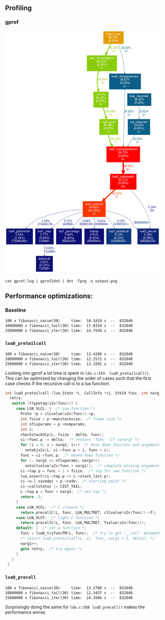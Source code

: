 ## Profiling
### gprof

![](./output.png)

`cat gprof.log | gprof2dot | dot -Tpng -o output.png`

## Performance optimizations:

### Baseline
```
100 x fibonacci_naive(30)     time:  18.1819 s  --  832040
10000000 x fibonacci_tail(30) time:  17.0324 s  --  832040
25000000 x fibonacci_iter(30) time:  14.7938 s  --  832040
```

### `luaD_pretailcall`
```
100 x fibonacci_naive(30)     time:  13.4208 s  --  832040
10000000 x fibonacci_tail(30) time:  12.2572 s  --  832040
25000000 x fibonacci_iter(30) time:  12.1591 s  --  832040
```

Looking into gprof a lot time is spent in `ldo.c:543  luaD_pretailcall()`.
This can be optimized by changing the order of cases such that the first case checks if the recursive call is to a lua function:

```c
int luaD_pretailcall (lua_State *L, CallInfo *ci, StkId func, int narg1, int delta) {
  retry:
   switch (ttypetag(s2v(func))) {
     case LUA_VLCL: {  /* Lua function */
       Proto *p = clLvalue(s2v(func))->p;
       int fsize = p->maxstacksize;  /* frame size */
       int nfixparams = p->numparams;
       int i;
       checkstackGCp(L, fsize - delta, func);
       ci->func.p -= delta;  /* restore 'func' (if vararg) */
       for (i = 0; i < narg1; i++)  /* move down function and arguments */
         setobjs2s(L, ci->func.p + i, func + i);
       func = ci->func.p;  /* moved-down function */
       for (; narg1 <= nfixparams; narg1++)
         setnilvalue(s2v(func + narg1));  /* complete missing arguments */
       ci->top.p = func + 1 + fsize;  /* top for new function */
       lua_assert(ci->top.p <= L->stack_last.p);
       ci->u.l.savedpc = p->code;  /* starting point */
       ci->callstatus |= CIST_TAIL;
       L->top.p = func + narg1;  /* set top */
       return -1;
     }
     case LUA_VCCL:  /* C closure */
       return precallC(L, func, LUA_MULTRET, clCvalue(s2v(func))->f);
     case LUA_VLCF:  /* light C function */
       return precallC(L, func, LUA_MULTRET, fvalue(s2v(func)));
     default: {  /* not a function */
       func = luaD_tryfuncTM(L, func);  /* try to get '__call' metamethod */
       /* return luaD_pretailcall(L, ci, func, narg1 + 1, delta); */
       narg1++;
       goto retry;  /* try again */
     }
   }
 }
```

### `luaD_precall`
```
100 x fibonacci_naive(30)     time:  13.2788 s  --  832040
10000000 x fibonacci_tail(30) time:  12.3437 s  --  832040
25000000 x fibonacci_iter(30) time:  24.3504 s  --  832040
```
Surprisingly doing the same for `ldo.c:588 luaD_precall()` makes the performance worse.
